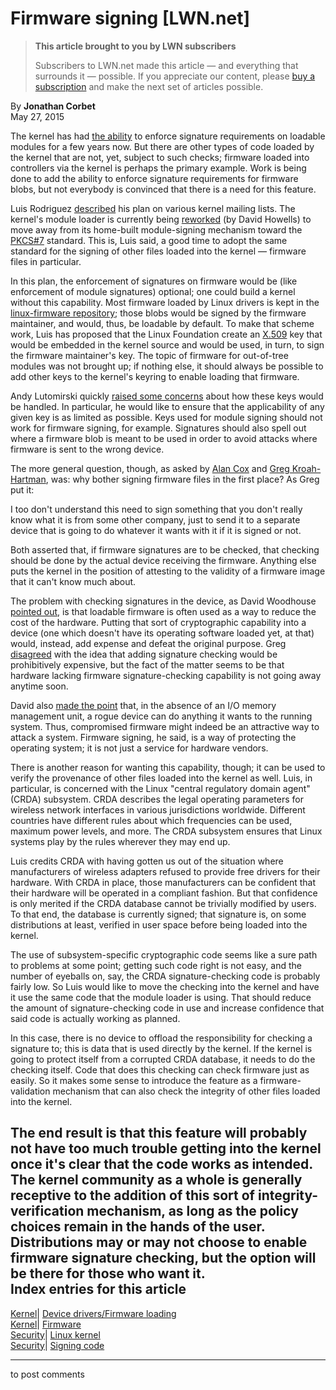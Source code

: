 # Firmware signing [LWN.net]

> **This article brought to you by LWN subscribers**
> 
> Subscribers to LWN.net made this article — and everything that surrounds it — possible. If you appreciate our content, please [buy a subscription](/Promo/nst-nag3/subscribe) and make the next set of articles possible. 

By **Jonathan Corbet**  
May 27, 2015 

The kernel has had [the ability](/Articles/525592/) to enforce signature requirements on loadable modules for a few years now. But there are other types of code loaded by the kernel that are not, yet, subject to such checks; firmware loaded into controllers via the kernel is perhaps the primary example. Work is being done to add the ability to enforce signature requirements for firmware blobs, but not everybody is convinced that there is a need for this feature. 

Luis Rodriguez [described](/Articles/645824/) his plan on various kernel mailing lists. The kernel's module loader is currently being [reworked](/Articles/644649/) (by David Howells) to move away from its home-built module-signing mechanism toward the [PKCS#7](https://tools.ietf.org/html/rfc2315) standard. This is, Luis said, a good time to adopt the same standard for the signing of other files loaded into the kernel — firmware files in particular. 

In this plan, the enforcement of signatures on firmware would be (like enforcement of module signatures) optional; one could build a kernel without this capability. Most firmware loaded by Linux drivers is kept in the [linux-firmware repository](https://git.kernel.org/cgit/linux/kernel/git/firmware/linux-firmware.git); those blobs would be signed by the firmware maintainer, and would, thus, be loadable by default. To make that scheme work, Luis has proposed that the Linux Foundation create an [X.509](https://en.wikipedia.org/wiki/X.509) key that would be embedded in the kernel source and would be used, in turn, to sign the firmware maintainer's key. The topic of firmware for out-of-tree modules was not brought up; if nothing else, it should always be possible to add other keys to the kernel's keyring to enable loading that firmware. 

Andy Lutomirski quickly [raised some concerns](/Articles/645825/) about how these keys would be handled. In particular, he would like to ensure that the applicability of any given key is as limited as possible. Keys used for module signing should not work for firmware signing, for example. Signatures should also spell out where a firmware blob is meant to be used in order to avoid attacks where firmware is sent to the wrong device. 

The more general question, though, as asked by [Alan Cox](/Articles/645828/) and [Greg Kroah-Hartman](/Articles/645829/), was: why bother signing firmware files in the first place? As Greg put it: 

I too don't understand this need to sign something that you don't really know what it is from some other company, just to send it to a separate device that is going to do whatever it wants with it if it is signed or not. 

Both asserted that, if firmware signatures are to be checked, that checking should be done by the actual device receiving the firmware. Anything else puts the kernel in the position of attesting to the validity of a firmware image that it can't know much about. 

The problem with checking signatures in the device, as David Woodhouse [pointed out](/Articles/645830/), is that loadable firmware is often used as a way to reduce the cost of the hardware. Putting that sort of cryptographic capability into a device (one which doesn't have its operating software loaded yet, at that) would, instead, add expense and defeat the original purpose. Greg [disagreed](/Articles/645831/) with the idea that adding signature checking would be prohibitively expensive, but the fact of the matter seems to be that hardware lacking firmware signature-checking capability is not going away anytime soon. 

David also [made the point](/Articles/645832/) that, in the absence of an I/O memory management unit, a rogue device can do anything it wants to the running system. Thus, compromised firmware might indeed be an attractive way to attack a system. Firmware signing, he said, is a way of protecting the operating system; it is not just a service for hardware vendors. 

There is another reason for wanting this capability, though; it can be used to verify the provenance of other files loaded into the kernel as well. Luis, in particular, is concerned with the Linux "central regulatory domain agent" (CRDA) subsystem. CRDA describes the legal operating parameters for wireless network interfaces in various jurisdictions worldwide. Different countries have different rules about which frequencies can be used, maximum power levels, and more. The CRDA subsystem ensures that Linux systems play by the rules wherever they may end up. 

Luis credits CRDA with having gotten us out of the situation where manufacturers of wireless adapters refused to provide free drivers for their hardware. With CRDA in place, those manufacturers can be confident that their hardware will be operated in a compliant fashion. But that confidence is only merited if the CRDA database cannot be trivially modified by users. To that end, the database is currently signed; that signature is, on some distributions at least, verified in user space before being loaded into the kernel. 

The use of subsystem-specific cryptographic code seems like a sure path to problems at some point; getting such code right is not easy, and the number of eyeballs on, say, the CRDA signature-checking code is probably fairly low. So Luis would like to move the checking into the kernel and have it use the same code that the module loader is using. That should reduce the amount of signature-checking code in use and increase confidence that said code is actually working as planned. 

In this case, there is no device to offload the responsibility for checking a signature to; this is data that is used directly by the kernel. If the kernel is going to protect itself from a corrupted CRDA database, it needs to do the checking itself. Code that does this checking can check firmware just as easily. So it makes some sense to introduce the feature as a firmware-validation mechanism that can also check the integrity of other files loaded into the kernel. 

The end result is that this feature will probably not have too much trouble getting into the kernel once it's clear that the code works as intended. The kernel community as a whole is generally receptive to the addition of this sort of integrity-verification mechanism, as long as the policy choices remain in the hands of the user. Distributions may or may not choose to enable firmware signature checking, but the option will be there for those who want it.  
Index entries for this article  
---  
[Kernel](/Kernel/Index)| [Device drivers/Firmware loading](/Kernel/Index#Device_drivers-Firmware_loading)  
[Kernel](/Kernel/Index)| [Firmware](/Kernel/Index#Firmware)  
[Security](/Security/Index/)| [Linux kernel](/Security/Index/#Linux_kernel)  
[Security](/Security/Index/)| [Signing code](/Security/Index/#Signing_code)  
  


* * *

to post comments 
